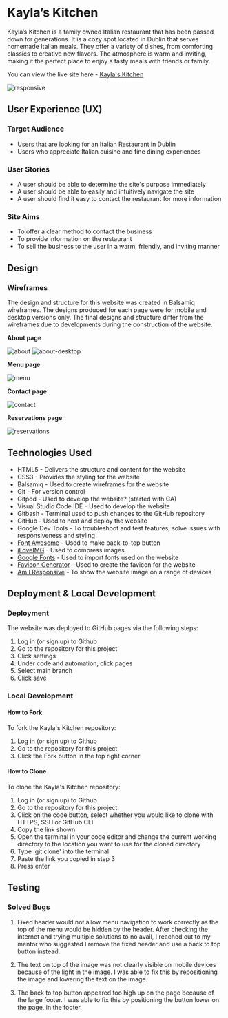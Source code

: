 # Kayla’s Kitchen
Kayla’s Kitchen is a family owned Italian restaurant that has been passed down for generations. It is a cozy spot located in Dublin that serves homemade Italian meals. They offer a variety of dishes, from comforting classics to creative new flavors. The atmosphere is warm and inviting, making it the perfect place to enjoy a tasty meals with friends or family.

You can view the live site here - [Kayla's Kitchen](https://tee-24.github.io/Kaylas-Kitchen/index.html)

![responsive](docs/PP1-amIresponsive.png)

## User Experience (UX)

### Target Audience
* Users that are looking for an Italian Restaurant in Dublin
* Users who appreciate Italian cuisine and fine dining experiences

### User Stories
* A user should be able to determine the site's purpose immediately
* A user should be able to easily and intuitively navigate the site
* A user should find it easy to contact the restaurant for more information

### Site Aims
* To offer a clear method to contact the business
* To provide information on the restaurant
* To sell the business to the user in a warm, friendly, and inviting manner

## Design

### Wireframes
The design and structure for this website was created in Balsamiq wireframes. The designs produced for each page were for mobile and desktop versions only. The final designs and structure differ from the wireframes due to developments during the construction of the website.

**About page**

![about](docs/about-mobile.png)
![about-desktop](docs/about-desktop.png)

**Menu page**

![menu](docs/menu-mobile.png)

**Contact page**

![contact](docs/contact-mobile.png)

**Reservations page**

![reservations](docs/reservations-mobile.png)

## Technologies Used

* HTML5 - Delivers the structure and content for the website
* CSS3 - Provides the styling for the website
* Balsamiq - Used to create wireframes for the website
* Git - For version control
* Gitpod - Used to develop the website? (started with CA)
* Visual Studio Code IDE - Used to develop the website
* Gitbash - Terminal used to push changes to the GitHub repository
* GitHub - Used to host and deploy the website
* Google Dev Tools - To troubleshoot and test features, solve issues with responsiveness and styling
* [Font Awesome](https://fontawesome.com/) - Used to make back-to-top button
* [iLoveIMG](https://www.iloveimg.com/) - Used to compress images
* [Google Fonts](https://fonts.google.com/) - Used to import fonts used on the website
* [Favicon Generator](favicon.io) - Used to create the favicon for the website
* [Am I Responsive](http://ami.responsivedesign.is/) - To show the website image on a range of devices

## Deployment & Local Development

### Deployment
The website was deployed to GitHub pages via the following steps:

1. Log in (or sign up) to Github
2. Go to the repository for this project
3. Click settings 
4. Under code and automation, click pages
5. Select main branch
6. Click save

### Local Development

#### How to Fork
To fork the Kayla's Kitchen repository:
1. Log in (or sign up) to Github
2. Go to the repository for this project
3. Click the Fork button in the top right corner

#### How to Clone
To clone the Kayla's Kitchen repository:
1. Log in (or sign up) to Github
2. Go to the repository for this project
3. Click on the code button, select whether you would like to clone with HTTPS, SSH or GitHub CLI
4. Copy the link shown
5. Open the terminal in your code editor and change the current working directory to the location you want to use for the cloned directory
6. Type 'git clone' into the terminal 
7.  Paste the link you copied in step 3
8. Press enter

## Testing 

### Solved Bugs

1. Fixed header would not allow menu navigation to work correctly as the top of the menu would be hidden by the header. After checking the internet and trying multiple solutions to no avail, I reached out to my mentor who suggested I remove the fixed header and use a back to top button instead.

2. The text on top of the image was not clearly visible on mobile devices because of the light in the image. I was able to fix this by repositioning the image and lowering the text on the image.

3. The back to top button appeared too high up on the page because of the large footer. I was able to fix this by positioning the button lower on the page, in the footer.
